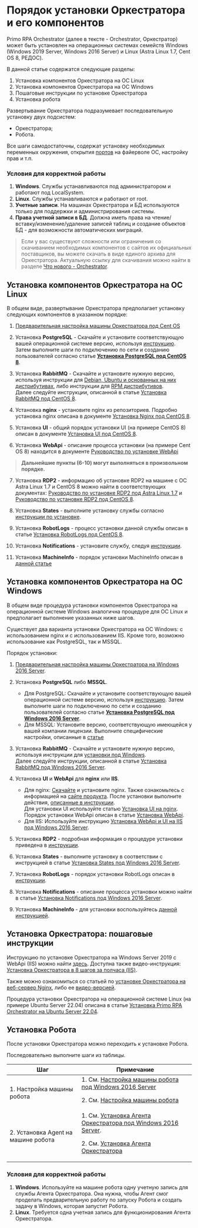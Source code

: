 # Порядок установки Оркестратора и его компонентов

Primo RPA Orchestrator (далее в тексте - Orchestrator, Оркестратор) может быть установлен на операционных системах семейств Windows (Windows 2019 Server, Windows 2016 Server) и Linux (Astra Linux 1.7, Cent OS 8, РЕДОС).

В данной статье содержатся следующие разделы:

1. Установка компонентов Оркестратора на ОС Linux
2. Установка компонентов Оркестратора на ОС Windows
3. Пошаговые инструкции по установке Оркестратора
4. Установка робота

Развертывание Оркестратора подразумевает последовательную установку двух подсистем: 
* Оркестратора;
* Робота.

Все шаги самодостаточны, содержат установку необходимых переменных окружения, открытия [портов](http://docs.primo-rpa.ru/primo-rpa/orchestrator-new/install/install-ports) на файерволе ОС, настройку прав и т.п.

### Условия для корректной работы
1. **Windows**. Службы устанавливаются под администратором и работают под LocalSystem.
2. **Linux**. Службы устанавливаются и работают от root.
3. **Учетные записи**. На машинах Оркестратора и БД используются только для поддержки и администрирования системы.
4. **Права учетной записи в БД**. Должна иметь права на чтение/вставку/изменение/удаление записей таблиц и создание объектов БД - для возможности автоматических миграций.

> Если у вас существуют сложности или ограничения со скачиванием необходимых компонентов с сайтов их официальных поставщиков, вы можете скачать в виде единого архива для Оркестратора.
> Актуальную ссылку для скачивания можно найти в разделе [Что нового - Orchestrator](https://docs.primo-rpa.ru/primo-rpa/release-notes/orch).

## Установка компонентов Оркестратора на ОС Linux

В общем виде, развертывание Оркестратора предполагает установку следующих компонентов в указанном порядке:

1. [Предварительная настройка машины Оркестратора под Cent OS](https://docs.primo-rpa.ru/primo-rpa/orchestrator-new/install/linux/setting-up-machines-linux/presetting-orch-machine-linux)

2. Установка **PostgreSQL** - Скачайте и установите соответствующую вашей операционной системе версию, используя [инструкцию](https://www.postgresql.org/download/). Затем выполните шаги по подключению по сети и созданию пользователей согласно статье [**Установка PostgreSQL под CentOS 8**](https://docs.primo-rpa.ru/primo-rpa/orchestrator-new/install/linux/centos/postgres-centos).

3. Установка **RabbitMQ** - Скачайте и установите нужную версию, используя инструкции для [Debian, Ubuntu и основанных на них дистрибутивах](https://www.rabbitmq.com/docs/install-debian), либо инструкции для [RPM дистрибутивов](https://www.rabbitmq.com/docs/install-rpm).  
Далее следуйте инструкции, описанной в статье [Установка RabbitMQ под CentOS 8](https://docs.primo-rpa.ru/primo-rpa/orchestrator-new/install/linux/centos/rabbitmq-centos).

4. Установка **nginx** - установите nginx из репозиториев. Подробно установка nginx описана в документе [Установка Nginx под CentOS 8](https://docs.primo-rpa.ru/primo-rpa/orchestrator-new/install/linux/centos/nginx-centos).

5. Установка **UI** - общий порядок установки UI (на примере CentOS 8) описан в документе [Установка UI под CentOS 8](https://docs.primo-rpa.ru/primo-rpa/orchestrator-new/install/linux/centos/ui-centos).

6. Установка **WebApi** - описание процесса установки (на примере Cеnt OS 8) находится в документе [Руководство по установке WebApi](https://docs.primo-rpa.ru/primo-rpa/orchestrator-new/install/linux/centos/webapi-centos)

> **Дальнейшие пункты (6-10) могут выполняться в произвольном порядке.**

7. Установка **RDP2** - информацию об установке RDP2 на машине с ОС Astra Linux 1.7 и CentOS 8 можно найти в соответствующих документах: [Руководство по установке RDP2 под Astra Linux 1.7](https://docs.primo-rpa.ru/primo-rpa/orchestrator-new/install/linux/astra/RDP2-astra) и [Руководство по установке RDP2 под CentOS 8](https://docs.primo-rpa.ru/primo-rpa/orchestrator-new/install/linux/centos/rdp2-centos).

8. Установка **States** - выполните установку службы согласно [инструкции по установке](https://docs.primo-rpa.ru/primo-rpa/orchestrator-new/install/linux/centos/states-centos).

9. Установка **RobotLogs** - процесс установки данной службы описан в статье [Установка RobotLogs под CentOS 8](https://docs.primo-rpa.ru/primo-rpa/orchestrator-new/install/linux/centos/robotlogs-centos).

10. Установка **Notifications** - установите службу, следуя [инструкции](https://docs.primo-rpa.ru/primo-rpa/orchestrator-new/install/linux/centos/notifications-centos).

11. Установка **MachineInfo** - порядок установки MachineInfo описан в [данной статье](https://docs.primo-rpa.ru/primo-rpa/orchestrator-new/install/linux/centos/machineinfo-centos)



## Установка компонентов Оркестратора на ОС Windows

В общем виде процедура установки компонентов Оркестратора на операционной системе Windows аналогична процедуре для ОС Linux и предполагает выполнение указанных ниже шагов.

Существует два варианта установки Оркестратора на ОС Windows: с использованием nginx и с использованием IIS. 
Кроме того, возможно использование как PostgreSQL, так и MSSQL.

Порядок установки:

1. [Предварительная настройка машины Оркестратора на Windows 2016 Server](https://docs.primo-rpa.ru/primo-rpa/orchestrator-new/install/windows/setting-up-machines-win/presetting-orch-machine-win).

2. Установка **PostgreSQL** либо **MSSQL**. 
    * Для PostgreSQL: Скачайте и установите соответствующую вашей операционной системе версию, используя [инструкцию](https://www.postgresql.org/download/). Затем выполните шаги по подключению по сети и созданию пользователей согласно статье [**Установка PostgreSQL под Windows 2016 Server**](https://docs.primo-rpa.ru/primo-rpa/orchestrator-new/install/windows/postgres-windows).
    * Для MSSQL: Установите версию, соответствующую имеющейся у вашей компании лицензии. Выполните специфические настройки, описанные в [статье](https://docs.primo-rpa.ru/primo-rpa/orchestrator-new/install/windows/mssql-windows)  

3. Установка **RabbitMQ** - Скачайте и установите нужную версию, используя инструкции для [установки под Windows](https://www.rabbitmq.com/docs/install-windows).  
Далее следуйте инструкции, описанной в статье [Установка RabbitMQ под Windows 2016 Server](https://docs.primo-rpa.ru/primo-rpa/orchestrator-new/install/windows/rabbitmq-windows).

4. Установка **UI** и **WebApi** для **nginx** или **IIS**.
    * Для nginx: [Скачайте](https://nginx.org/ru/download.html) и установите nginx. Также ознакомьтесь с информацией на [сайте продукта](https://nginx.org/ru/docs/windows.html).
    После установки выполните действия, [описанные в инструкции](https://docs.primo-rpa.ru/primo-rpa/orchestrator-new/install/windows/nginx-windows).   
    Для установки UI используйте статью [Установка UI на nginx](https://docs.primo-rpa.ru/primo-rpa/orchestrator-new/install/windows/ui-nginx-windows).  
    Порядок установки WebApi описан в статье [Установка WebApi](https://docs.primo-rpa.ru/primo-rpa/orchestrator-new/install/windows/webapi-windows).  
    * Для IIS: Используйте инструкцию [Установка WebApi и UI на IIS под Windows 2016 Server](https://docs.primo-rpa.ru/primo-rpa/orchestrator-new/install/windows/webapi-ui-iis-windows).

5. Установка **RDP2** - подробная информация о процедуре установки приведена в [инструкции](https://docs.primo-rpa.ru/primo-rpa/orchestrator-new/install/windows/rdp2-windows).

6. Установка **States** - выполните установку в соответствии с инструкцией в статье [Установка States под Windows 2016 Server](https://docs.primo-rpa.ru/primo-rpa/orchestrator-new/install/windows/states-windows).

7. Установка **RobotLogs** - порядок установки RobotLogs описан в [инструкции](https://docs.primo-rpa.ru/primo-rpa/orchestrator-new/install/windows/robotlogs-windows).

8. Установка **Notifications** - описание процесса установки можно найти в статье [Установка Notifications под Windows 2016 Server](https://docs.primo-rpa.ru/primo-rpa/orchestrator-new/install/windows/notifications-windows).

9. Установка **MachineInfo** - для установки воспользуйтесь [данной инструкцией](https://docs.primo-rpa.ru/primo-rpa/orchestrator-new/install/windows/machineinfo-windows).


## Установка Оркестратора: пошаговые инструкции

Инструкцию по установке Оркестратора на Windows Server 2019 с WebApi (IIS) можно найти [здесь](https://docs.primo-rpa.ru/primo-rpa/orchestrator-new/install/quick-install/iis-web-server). Доступна также видео-инструкция: [Установка Оркестратора в 8 шагов за полчаса (IIS)](https://rutube.ru/video/9bb248ccced157536cbf8af50b038012/).

Также можно ознакомиться со статьей по [установке Оркестратора на веб-сервер Nginx](https://docs.primo-rpa.ru/primo-rpa/orchestrator-new/install/quick-install/nginx-web-server), либо ее [видео-версией](https://rutube.ru/video/53ac25d2c3128bdd6cea7d055e88255b/).

Процедура установки Оркестратора на операционной системе Linux (на примере Ubuntu Server 22.04) описана в статье [Установка Primo RPA Orchestrator на Ubuntu Server 22.04](https://docs.primo-rpa.ru/primo-rpa/orchestrator-new/install/linux/install-on-ubuntu).


## Установка Робота

После установки Оркестратора можно переходить к установке Робота. 

Последовательно выполните шаги из таблицы.

| Шаг                                              | Примечание     |
| ------------------------------------------------ | -------------- |
| 1. Настройка машины робота                       | 1. См. [Настройка машины робота под Windows 2016 Server](https://docs.primo-rpa.ru/primo-rpa/orchestrator-new/install/windows/setting-up-machines-win/presetting-robot-machine-win) <p>2. См. [Настройка машины робота](https://docs.primo-rpa.ru/primo-rpa/orchestrator-new/install/linux/setting-up-machines-linux/presetting-robot-machine-linux) </p> |  
| 2. Установка Agent на машине робота              | 1. См. [Установка Агента Оркестратора под Windows 2016 Server](https://docs.primo-rpa.ru/primo-rpa/orchestrator-new/install/windows/setting-up-machines-win/appendix-win). <p> 2. См. [Установка Агента Оркестратора](https://docs.primo-rpa.ru/primo-rpa/orchestrator-new/install/linux/setting-up-machines-linux/agentinstall) </p> |  

### Условия для корректной работы

1. **Windows**. Используйте на машине робота одну учетную запись для службы Агента Оркестратора. Она нужна, чтобы Агент смог проделать предварительную работу по запуску Робота и создать задачу в Windows, которая запустит Робота.
2. **Linux**. Требуется одна учетная запись для функционирования Агента Оркестратора.
